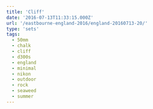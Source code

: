 ```yaml
---
title: 'Cliff'
date: '2016-07-13T11:33:15.000Z'
url: '/eastbourne-england-2016/england-20160713-20/'
type: 'sets'
tags:
  - 50mm
  - chalk
  - cliff
  - d300s
  - england
  - minimal
  - nikon
  - outdoor
  - rock
  - seaweed
  - summer
---
```


